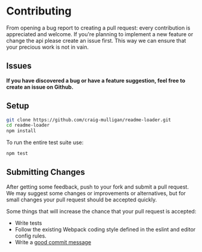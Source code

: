 # Contributing

From opening a bug report to creating a pull request: every contribution is
appreciated and welcome. If you're planning to implement a new feature or change
the api please create an issue first. This way we can ensure that your precious
work is not in vain.

## Issues

**If you have discovered a bug or have a feature suggestion, feel free to create an issue on Github.**

## Setup

```bash
git clone https://github.com/craig-mulligan/readme-loader.git
cd readme-loader
npm install
```

To run the entire test suite use:

```bash
npm test
```

## Submitting Changes

After getting some feedback, push to your fork and submit a pull request. We
may suggest some changes or improvements or alternatives, but for small changes
your pull request should be accepted quickly.

Some things that will increase the chance that your pull request is accepted:

* Write tests
* Follow the existing Webpack coding style defined in the eslint and editor config rules.
* Write a [good commit message](http://tbaggery.com/2008/04/19/a-note-about-git-commit-messages.html)
